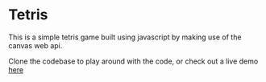 # Tetris


This is a simple tetris game built using javascript by making use of the canvas web api.

Clone the codebase to play around with the code, or check out a live demo [here](https://elegant-shaw-e7563a.netlify.app/)


